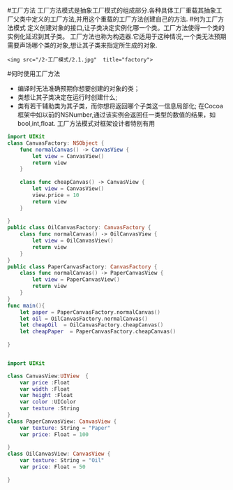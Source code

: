 #工厂方法
  工厂方法模式是抽象工厂模式的组成部分.各种具体工厂重载其抽象工厂父类中定义的工厂方法,并用这个重载的工厂方法创建自己的方法.
#何为工厂方法模式
  定义创建对象的接口,让子类决定实例化哪一个类。工厂方法使得一个类的实例化延迟到其子类。
  工厂方法也称为构造器.它适用于这种情况,一个类无法预期需要声场哪个类的对象,想让其子类来指定所生成的对象.
  
    <img src="/2-工厂模式/2.1.jpg"  title="factory">

#何时使用工厂方法
* 编译时无法准确预期你想要创建的对象的类；
* 类想让其子类决定在运行时创建什么;
* 类有若干辅助类为其子类，而你想将返回哪个子类这一信息局部化;
在Cocoa框架中如以前的NSNumber,通过该实例会返回任一类型的数值的结果，如bool,int,float.
工厂方法模式对框架设计者特别有用

``` swift
import UIKit
class CanvasFactory: NSObject {
    func normalCanvas() -> CanvasView {
        let view = CanvasView()
        return view
    }
    
    class func cheapCanvas() -> CanvasView {
        let view = CanvasView()
        view.price = 10
        return view
    }
    
}
public class OilCanvasFactory: CanvasFactory {
    class func normalCanvas() -> OilCanvasView {
        let view = OilCanvasView()
        return view
    }
}
public class PaperCanvasFactory: CanvasFactory {
    class func normalCanvas() -> PaperCanvasView {
        let view = PaperCanvasView()
        return view
    }
}
func main(){
    let paper = PaperCanvasFactory.normalCanvas()
    let oil = OilCanvasFactory.normalCanvas()
    let cheapOil  = OilCanvasFactory.cheapCanvas()
    let cheapPaper  = PaperCanvasFactory.cheapCanvas()
    
}
```

``` swift

import UIKit

class CanvasView:UIView  {
    var price :Float
    var width :Float
    var height :Float
    var color :UIColor
    var texture :String
}
class PaperCanvasView: CanvasView {
    var texture: String = "Paper"
    var price: Float = 100
    
}
class OilCanvasView: CanvasView {
    var texture: String = "Oil"
    var price: Float = 50
    
}
```
